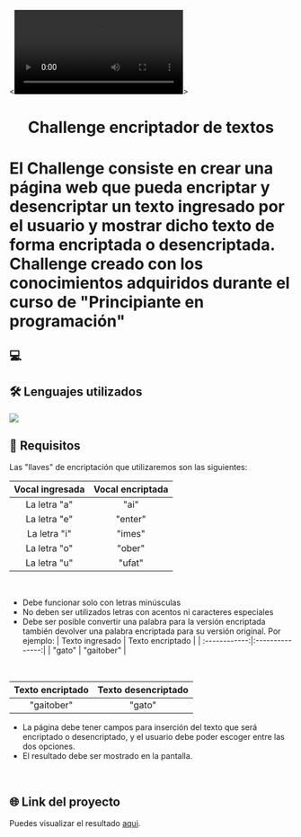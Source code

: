 <![video](https://url/to/images/video.webm)>

<h1 align="center">Challenge encriptador de textos<h1>

El Challenge consiste en crear una página web que pueda encriptar y desencriptar un texto ingresado por el usuario y mostrar dicho texto de forma encriptada o desencriptada. Challenge creado con los conocimientos adquiridos durante el curso de
"Principiante en programación"

## 💻

## 🛠️ Lenguajes utilizados
<img src="https://skillicons.dev/icons?i=javascript,html,css"></img>

## 📝 Requisitos
Las "llaves" de encriptación que utilizaremos son las siguientes:

| Vocal ingresada | Vocal encriptada  | 
| :------------:|:---------------:| 
| La letra "a"  | "ai"            | 
| La letra "e"  | "enter"         |  
| La letra "i"  | "imes"          |  
| La letra "o"  | "ober"          | 
| La letra "u"  | "ufat"          | 
<br>

* Debe funcionar solo con letras minúsculas
* No deben ser utilizados letras con acentos ni caracteres especiales
* Debe ser posible convertir una palabra para la versión encriptada también devolver una palabra encriptada para su versión original.
Por ejemplo:
| Texto ingresado | Texto encriptado  | 
| :------------:|:---------------:| 
| "gato"        | "gaitober"      | 
<br>

| Texto encriptado | Texto desencriptado  |
| :------------:|:---------------:| 
| "gaitober"    | "gato"          | 


* La página debe tener campos para inserción del texto que será encriptado o desencriptado, y el usuario debe poder escoger entre las dos opciones.
* El resultado debe ser mostrado en la pantalla.
<br>

## 🌐 Link del proyecto

Puedes visualizar el resultado [aqui](https://gamm95.github.io/challengeONE_encriptador/).
